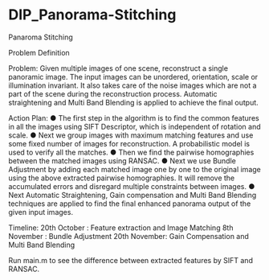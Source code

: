 # DIP_Panorama-Stitching
Panaroma Stitching


Problem Definition

Problem: Given multiple images of one scene, reconstruct a single panoramic image. The input images can be unordered, orientation, scale or illumination invariant. It also takes care of the noise images which are not a part of the scene during the reconstruction process. Automatic straightening and Multi Band Blending is applied to achieve the final output.

Action Plan:
● The first step in the algorithm is to find the common features in all the images using SIFT Descriptor, which is independent of rotation and scale.
● Next we group images with maximum matching features and use some fixed number of images for reconstruction. A probabilistic
model is used to verify all the matches.
● Then we find the pairwise homographies between the matched images using RANSAC.
● Next we use Bundle Adjustment by adding each matched image one by one to the original image using the above extracted pairwise homographies. It will remove the accumulated errors and disregard multiple constraints between images.
● Next Automatic Straightening, Gain compensation and Multi Band Blending techniques are applied to find the final enhanced panorama output of the given input images.

Timeline: 
20th October : Feature extraction and Image Matching 
8th November : Bundle Adjustment 
20th November: Gain Compensation and Multi Band Blending 



Run main.m to see the difference between extracted features by SIFT and RANSAC.
